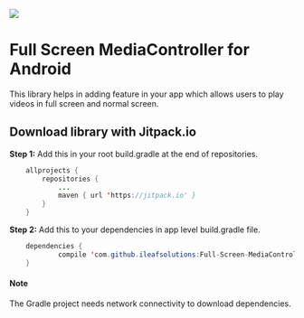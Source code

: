 [![](https://jitpack.io/v/ileafsolutions/Full-Screen-MediaController.svg)](https://jitpack.io/#ileafsolutions/Full-Screen-MediaController/)


# Full Screen MediaController for Android

This library helps in adding feature in your app which allows users to play videos in full screen and normal screen.

## Download library with Jitpack.io

**Step 1:** Add this in your root build.gradle at the end of repositories.
```java
	allprojects {
		repositories {
			...
			maven { url 'https://jitpack.io' }
		}
	}
```
**Step 2:** Add this to your dependencies in app level build.gradle file.
```java
	dependencies {
	        compile 'com.github.ileafsolutions:Full-Screen-MediaController:1.1'
	}
```

#### Note

The Gradle project needs network connectivity to download dependencies.

